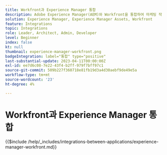 ```yaml
---
title: Workfront과 Experience Manager 통합
description: Adobe Experience Manager(AEM)와 Workfront을 통합하여 마케팅 작업을 간소화합니다.
solution: Experience Manager, Experience Manager Assets, Workfront
feature: Integrations
topic: Integrations
role: Leader, Architect, Admin, Developer
level: Beginner
index: false
kt: null
thumbnail: experience-manager-workfront.png
badgeIntegration: label="통합" type="positive"
last-substantial-update: 2023-04-11T00:00:00Z
exl-id: ee7d6c08-7e22-43f4-b2ff-979f7bff97c1
source-git-commit: 509b227f360718e81fb19d3a4d30aebf9de49e5a
workflow-type: tm+mt
source-wordcount: '23'
ht-degree: 4%

---
```


# Workfront과 Experience Manager 통합

{{$include /help/_includes/integrations-between-applications/experience-manager-workfront.md}}
